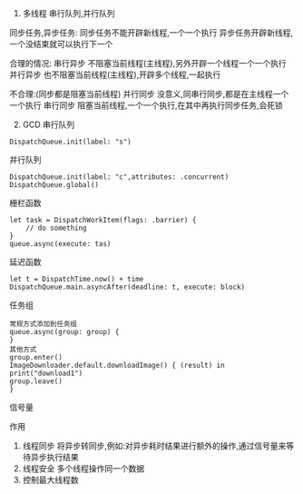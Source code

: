 1. 多线程
串行队列,并行队列

同步任务,异步任务:
同步任务不能开辟新线程,一个一个执行
异步任务开辟新线程,一个没结束就可以执行下一个

合理的情况:
串行异步 不阻塞当前线程(主线程),另外开辟一个线程一个一个执行
并行异步 也不阻塞当前线程(主线程),开辟多个线程,一起执行

不合理:(同步都是阻塞当前线程)
并行同步 没意义,同串行同步,都是在主线程一个一个执行
串行同步 阻塞当前线程,一个一个执行,在其中再执行同步任务,会死锁

2. GCD
串行队列
```
DispatchQueue.init(label: "s")
```

并行队列
```
DispatchQueue.init(label: "c",attributes: .concurrent)
DispatchQueue.global()
```

栅栏函数
```
let task = DispatchWorkItem(flags: .barrier) {
    // do something
}
queue.async(execute: tas)
```

延迟函数

```
let t = DispatchTime.now() + time
DispatchQueue.main.asyncAfter(deadline: t, execute: block)
```

任务组
```
常规方式添加到任务组
queue.async(group: group) {
}
其他方式
group.enter()
ImageDownloader.default.downloadImage() { (result) in
print("download1")
group.leave()
}
```

信号量

作用
1. 线程同步
将异步转同步,例如:对异步耗时结果进行额外的操作,通过信号量来等待异步执行结果
2. 线程安全
多个线程操作同一个数据
3. 控制最大线程数